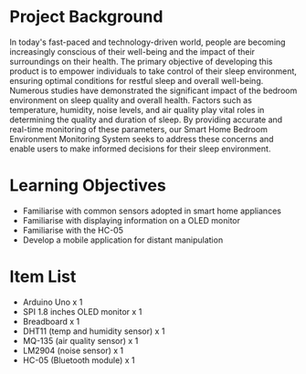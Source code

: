 # Project Background
In today's fast-paced and technology-driven world, people are becoming increasingly conscious of their well-being and the impact of their surroundings on their health. The primary objective of developing this product is to empower individuals to take control of their sleep environment, ensuring optimal conditions for restful sleep and overall well-being. Numerous studies have demonstrated the significant impact of the bedroom environment on sleep quality and overall health. Factors such as temperature, humidity, noise levels, and air quality play vital roles in determining the quality and duration of sleep. By providing accurate and real-time monitoring of these parameters, our Smart Home Bedroom Environment Monitoring System seeks to address these concerns and enable users to make informed decisions for their sleep environment.

# Learning Objectives
- Familiarise with common sensors adopted in smart home appliances
- Familiarise with displaying information on a OLED monitor
- Familiarise with the HC-05
- Develop a mobile application for distant manipulation

# Item List
- Arduino Uno x 1
- SPI 1.8 inches OLED monitor x 1
- Breadboard x 1
- DHT11 (temp and humidity sensor) x 1
- MQ-135 (air quality sensor) x 1
- LM2904 (noise sensor) x 1
- HC-05 (Bluetooth module) x 1
